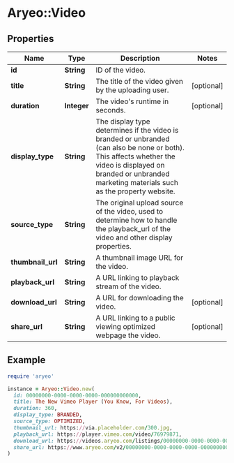# Aryeo::Video

## Properties

| Name | Type | Description | Notes |
| ---- | ---- | ----------- | ----- |
| **id** | **String** | ID of the video. |  |
| **title** | **String** | The title of the video given by the uploading user. | [optional] |
| **duration** | **Integer** | The video&#39;s runtime in seconds. | [optional] |
| **display_type** | **String** | The display type determines if the video is branded or unbranded (can also be none or both). This affects whether the video is displayed on branded or unbranded marketing materials such as the property website. |  |
| **source_type** | **String** | The original upload source of the video, used to determine how to handle the playback_url of the video and other display properties.  |  |
| **thumbnail_url** | **String** | A thumbnail image URL for the video. |  |
| **playback_url** | **String** | A URL linking to playback stream of the video. |  |
| **download_url** | **String** | A URL for downloading the video. | [optional] |
| **share_url** | **String** | A URL linking to a public viewing optimized webpage the video. | [optional] |

## Example

```ruby
require 'aryeo'

instance = Aryeo::Video.new(
  id: 00000000-0000-0000-0000-000000000000,
  title: The New Vimeo Player (You Know, For Videos),
  duration: 360,
  display_type: BRANDED,
  source_type: OPTIMIZED,
  thumbnail_url: https://via.placeholder.com/300.jpg,
  playback_url: https://player.vimeo.com/video/76979871,
  download_url: https://videos.aryeo.com/listings/00000000-0000-0000-0000-000000000000/00000000-0000-0000-0000-000000000000.mp4,
  share_url: https://www.aryeo.com/v2/00000000-0000-0000-0000-000000000000/videos/1
)
```

